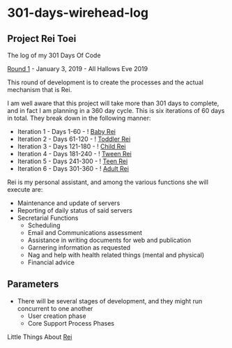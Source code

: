 # 301-days-wirehead-log
## Project Rei Toei

The log of my 301 Days Of Code

[Round 1](R1.md) - January 3, 2019 - All Hallows Eve 2019

This round of development is to create the processes and the actual mechanism
that is Rei.

I am well aware that this project will take more than 301 days to complete, and
in fact I am planning in a 360 day cycle. This is six iterations of 60 days in
total. They break down in the following manner:

  - Iteration 1 - Days 1-60 - ! [Baby Rei](images/baby-rei.jpeg)
  - Iteration 2 - Days 61-120 - ! [Toddler Rei](images/toddler-rei.jpg)
  - Iteration 3 - Days 121-180 - ! [Child Rei](images/child-rei.jpeg)
  - Iteration 4 - Days 181-240 - ! [Tween Rei](images/tween-rei.jpeg)
  - Iteration 5 - Days 241-300 - ! [Teen Rei](images/teen-rei.jpeg)
  - Iteration 6 - Days 301-360 - ! [Adult Rei](images/adult-rei.jpeg)  


Rei is my personal assistant, and among the various functions she will execute
are:
 - Maintenance and update of servers
 - Reporting of daily status of said servers
 - Secretarial Functions
    - Scheduling
    - Email and Communications assessment
    - Assistance in writing documents for web and publication
    - Garnering information as requested
    - Nag and help with health related things (mental and physical)
    - Financial advice

## Parameters

 - There will be several stages of development, and they might run concurrent
 to one another
    - User creation phase
    - Core Support Process Phases


Little Things About [Rei](Rei.md)
